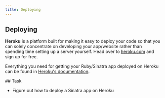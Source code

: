 ```yaml
---
title: Deploying
---
```


## Deploying

**Heroku** is a platform built for making it easy to deploy your code so that you can solely concentrate on developing your app/website rather than spending time setting up a server yourself. Head over to [heroku.com](https://heroku.com) and sign up for free.

Everything you need for getting your Ruby/Sinatra app deployed on Heroku can be found in [Heroku's documentation](https://devcenter.heroku.com/articles/getting-started-with-ruby-o).

<div class="task" markdown="1">
## Task

- Figure out how to deploy a Sinatra app on Heroku
</div>
